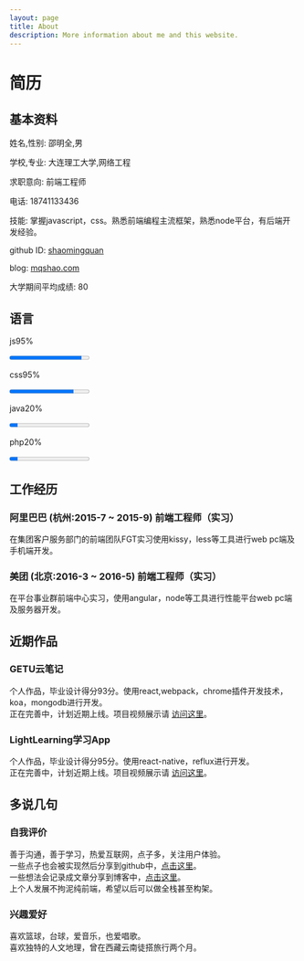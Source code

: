 ```yaml
---
layout: page
title: About
description: More information about me and this website.
---
```


# 简历

<h2>基本资料</h2>

<p>姓名,性别: 邵明全,男</p>
<p>学校,专业: 大连理工大学,网络工程</p>
<p>求职意向: 前端工程师</p>
<p>电话: 18741133436</p>
<p>技能: 掌握javascript，css。熟悉前端编程主流框架，熟悉node平台，有后端开发经验。</p>
<p>github ID: <a target="_blank" href="http://github.com/shaomingquan">shaomingquan</a></p>
<p>blog: <a target="_blank" href="http://mqshao.com">mqshao.com</a></p>
<p>大学期间平均成绩: 80</p>

## 语言

<div id="skills">
<div>
<p><span>js</span><span>95%</span></p>
<progress value="90" max="100"></progress>
</div>
<div>
<p><span>css</span><span>95%</span></p>
<progress value="80" max="100"></progress>
</div>
<div>
<p><span>java</span><span>20%</span></p>
<progress value="10" max="100"></progress>
</div>
<div>
<p><span>php</span><span>20%</span></p>
<progress value="10" max="100"></progress>
</div>
</div>

<h2>工作经历</h2>
<h3>阿里巴巴 (杭州:2015-7 ~ 2015-9) 前端工程师（实习）</h3>
<p>在集团客户服务部门的前端团队FGT实习使用kissy，less等工具进行web pc端及手机端开发。</p>
<h3>美团 (北京:2016-3 ~ 2016-5) 前端工程师（实习）</h3>
<p>在平台事业群前端中心实习，使用angular，node等工具进行性能平台web pc端及服务器开发。</p>

<h2>近期作品</h2>
<p></p>
<h3>GETU云笔记</h3>
<p>个人作品，毕业设计得分93分。使用react,webpack，chrome插件开发技术，koa，mongodb进行开发。<br/>正在完善中，计划近期上线。项目视频展示请 <a target="_blank"
        href="http://v.youku.com/v_show/id_XMTYyMjk1OTUyOA==.html">访问这里</a>。</p>
<h3>LightLearning学习App</h3>
<p>个人作品，毕业设计得分95分。使用react-native，reflux进行开发。<br/>正在完善中，计划近期上线。项目视频展示请 <a target="_blank"
        href="http://v.youku.com/v_show/id_XMTYyMjk2NDY1Mg==.html">访问这里</a>。</p>

<h2>多说几句</h2>
<h3>自我评价</h3>
<p>
    善于沟通，善于学习，热爱互联网，点子多，关注用户体验。
    <br/>一些点子也会被实现然后分享到github中，<a target="_blank" href="http://github.com/shaomingquan">点击这里</a>。
    <br/>一些想法会记录成文章分享到博客中，<a target="_blank" href="http://mqshao.com">点击这里</a>。
    <br/>上个人发展不拘泥纯前端，希望以后可以做全栈甚至构架。</p>
<h3>兴趣爱好</h3>
<p>喜欢篮球，台球，爱音乐，也爱唱歌。<br/>喜欢独特的人文地理，曾在西藏云南徒搭旅行两个月。</p>



